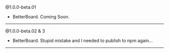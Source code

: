@1.0.0-beta.01
* BetterBoard. Coming Soon.

-----
@1.0.0-beta.02 & 3
* BetterBoard. Stupid mistake and I needed to publish to npm again...

-----
